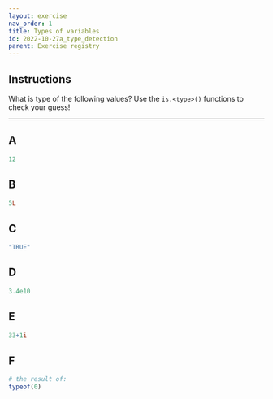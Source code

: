 ```yaml
---
layout: exercise 
nav_order: 1
title: Types of variables 
id: 2022-10-27a_type_detection
parent: Exercise registry
---
```



## Instructions

What is type of the following values? Use the `is.<type>()` functions to check your guess!

* * *

## A

```R
12
```

## B

```R
5L
```


## C

```R
"TRUE"
```

## D

```R
3.4e10
```

## E

```R
33+1i
```

## F

```R
# the result of:
typeof(0)
```
